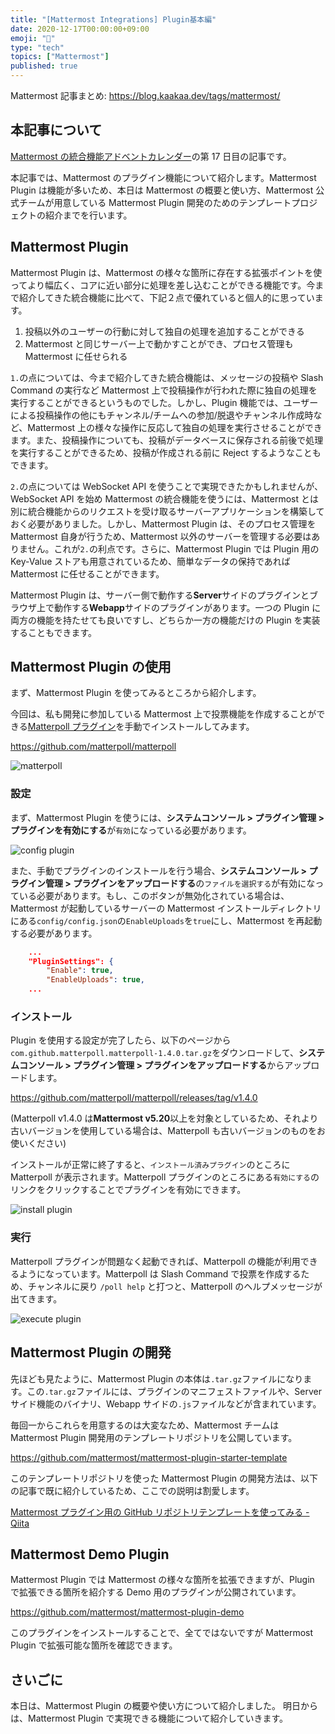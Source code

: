 ```yaml
---
title: "[Mattermost Integrations] Plugin基本編"
date: 2020-12-17T00:00:00+09:00
emoji: "📆"
type: "tech"
topics: ["Mattermost"]
published: true
---
```


Mattermost 記事まとめ: https://blog.kaakaa.dev/tags/mattermost/

## 本記事について

[Mattermost の統合機能アドベントカレンダー](https://qiita.com/advent-calendar/2020/mattermost-integrations)の第 17 日目の記事です。

本記事では、Mattermost のプラグイン機能について紹介します。Mattermost Plugin は機能が多いため、本日は Mattermost の概要と使い方、Mattermost 公式チームが用意している Mattermost Plugin 開発のためのテンプレートプロジェクトの紹介までを行います。

## Mattermost Plugin

Mattermost Plugin は、Mattermost の様々な箇所に存在する拡張ポイントを使ってより幅広く、コアに近い部分に処理を差し込むことができる機能です。今まで紹介してきた統合機能に比べて、下記２点で優れていると個人的に思っています。

1. 投稿以外のユーザーの行動に対して独自の処理を追加することができる
2. Mattermost と同じサーバー上で動かすことができ、プロセス管理も Mattermost に任せられる

`1.`の点については、今まで紹介してきた統合機能は、メッセージの投稿や Slash Command の実行など Mattermost 上で投稿操作が行われた際に独自の処理を実行することができるというものでした。しかし、Plugin 機能では、ユーザーによる投稿操作の他にもチャンネル/チームへの参加/脱退やチャンネル作成時など、Mattermost 上の様々な操作に反応して独自の処理を実行させることができます。また、投稿操作についても、投稿がデータベースに保存される前後で処理を実行することができるため、投稿が作成される前に Reject するようなこともできます。

`2.`の点については WebSocket API を使うことで実現できたかもしれませんが、WebSocket API を始め Mattermost の統合機能を使うには、Mattermost とは別に統合機能からのリクエストを受け取るサーバーアプリケーションを構築しておく必要がありました。しかし、Mattermost Plugin は、そのプロセス管理を Mattermost 自身が行うため、Mattermost 以外のサーバーを管理する必要はありません。これが`2.`の利点です。さらに、Mattermost Plugin では Plugin 用の Key-Value ストアも用意されているため、簡単なデータの保持であれば Mattermost に任せることができます。

Mattermost Plugin は、サーバー側で動作する**Server**サイドのプラグインとブラウザ上で動作する**Webapp**サイドのプラグインがあります。一つの Plugin に両方の機能を持たせても良いですし、どちらか一方の機能だけの Plugin を実装することもできます。

## Mattermost Plugin の使用

まず、Mattermost Plugin を使ってみるところから紹介します。

今回は、私も開発に参加している Mattermost 上で投票機能を作成することができる[Matterpoll プラグイン](https://github.com/matterpoll/matterpoll)を手動でインストールしてみます。

https://github.com/matterpoll/matterpoll

![matterpoll](https://blog.kaakaa.dev/images/posts/advent-calendar-2020/day17/matterpoll.png)

### 設定

まず、Mattermost Plugin を使うには、**システムコンソール > プラグイン管理 > プラグインを有効にする**が`有効`になっている必要があります。

![config plugin](https://blog.kaakaa.dev/images/posts/advent-calendar-2020/day17/config-plugin.png)

また、手動でプラグインのインストールを行う場合、**システムコンソール > プラグイン管理 > プラグインをアップロードする**の`ファイルを選択する`が有効になっている必要があります。もし、このボタンが無効化されている場合は、Mattermost が起動しているサーバーの Mattermost インストールディレクトリにある`config/config.json`の`EnableUploads`を`true`にし、Mattermost を再起動する必要があります。

```config.json
    ...
    "PluginSettings": {
        "Enable": true,
        "EnableUploads": true,
    ...
```

### インストール

Plugin を使用する設定が完了したら、以下のページから`com.github.matterpoll.matterpoll-1.4.0.tar.gz`をダウンロードして、**システムコンソール > プラグイン管理 > プラグインをアップロードする**からアップロードします。

https://github.com/matterpoll/matterpoll/releases/tag/v1.4.0

(Matterpoll v1.4.0 は**Mattermost v5.20**以上を対象としているため、それより古いバージョンを使用している場合は、Matterpoll も古いバージョンのものをお使いください)

インストールが正常に終了すると、`インストール済みプラグイン`のところに Matterpoll が表示されます。Matterpoll プラグインのところにある`有効にする`のリンクをクリックすることでプラグインを有効にできます。

![install plugin](https://blog.kaakaa.dev/images/posts/advent-calendar-2020/day17/install-plugin.png)

### 実行

Matterpoll プラグインが問題なく起動できれば、Matterpoll の機能が利用できるようになっています。Matterpoll は Slash Command で投票を作成するため、チャンネルに戻り `/poll help` と打つと、Matterpoll のヘルプメッセージが出てきます。

![execute plugin](https://blog.kaakaa.dev/images/posts/advent-calendar-2020/day17/execute-plugin.png)

## Mattermost Plugin の開発

先ほども見たように、Mattermost Plugin の本体は`.tar.gz`ファイルになります。この`.tar.gz`ファイルには、プラグインのマニフェストファイルや、Server サイド機能のバイナリ、Webapp サイドの`.js`ファイルなどが含まれています。

毎回一からこれらを用意するのは大変なため、Mattermost チームは Mattermost Plugin 開発用のテンプレートリポジトリを公開しています。

https://github.com/mattermost/mattermost-plugin-starter-template

このテンプレートリポジトリを使った Mattermost Plugin の開発方法は、以下の記事で既に紹介しているため、ここでの説明は割愛します。

[Mattermost プラグイン用の GitHub リポジトリテンプレートを使ってみる \- Qiita](https://qiita.com/kaakaa_hoe/items/6f3d1aa0a126f2e94e01)

## Mattermost Demo Plugin

Mattermost Plugin では Mattermost の様々な箇所を拡張できますが、Plugin で拡張できる箇所を紹介する Demo 用のプラグインが公開されています。

https://github.com/mattermost/mattermost-plugin-demo

このプラグインをインストールすることで、全てではないですが Mattermost Plugin で拡張可能な箇所を確認できます。

## さいごに

本日は、Mattermost Plugin の概要や使い方について紹介しました。
明日からは、Mattermost Plugin で実現できる機能について紹介していきます。
